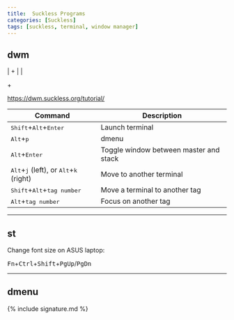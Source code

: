 ```yaml
---
title:  Suckless Programs
categories: [Suckless]
tags: [suckless, terminal, window manager]
---
```


## dwm

| <kbd></kbd>+<kbd></kbd> |  |

<kbd></kbd>+

https://dwm.suckless.org/tutorial/

| Command | Description |
| - | - |
| <kbd>Shift</kbd>+<kbd>Alt</kbd>+<kbd>Enter</kbd> | Launch terminal |
| <kbd>Alt</kbd>+<kbd>p</kbd> | dmenu |
| <kbd>Alt</kbd>+<kbd>Enter</kbd> | Toggle window between master and stack |
 <kbd>Alt</kbd>+<kbd>j</kbd> (left), or <kbd>Alt</kbd>+<kbd>k</kbd> (right) | Move to another terminal |
 | <kbd>Shift</kbd>+<kbd>Alt</kbd>+<kbd>tag number</kbd> | Move a terminal to another tag |
 | <kbd>Alt</kbd>+<kbd>tag number</kbd> | Focus on another tag |

---

## st

Change font size on ASUS laptop:

<kbd>Fn</kbd>+<kbd>Ctrl</kbd>+<kbd>Shift</kbd>+<kbd>PgUp</kbd>/<kbd>PgDn</kbd>

---

## dmenu


{% include signature.md %}